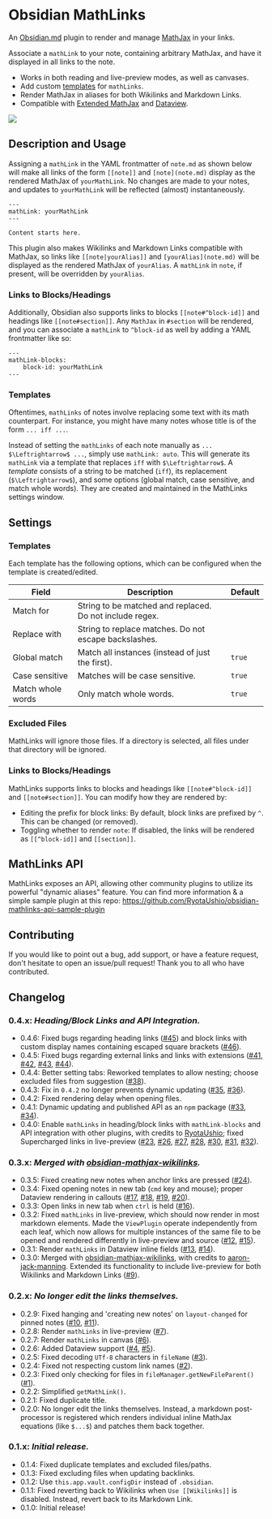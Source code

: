 # Obsidian MathLinks

An [Obsidian.md](https://obsidian.md) plugin to render and manage [MathJax](https://www.mathjax.org/) in your links.

Associate a `mathLink` to your note, containing arbitrary MathJax, and have it displayed in all links to the note.
* Works in both reading and live-preview modes, as well as canvases.
* Add custom [templates](https://github.com/zhaoshenzhai/obsidian-mathlinks/tree/master#templates) for `mathLinks`.
* Render MathJax in aliases for both Wikilinks and Markdown Links.
* Compatible with [Extended MathJax](https://github.com/xldenis/obsidian-latex) and [Dataview](https://github.com/blacksmithgu/obsidian-dataview).

![](https://raw.githubusercontent.com/zhaoshenzhai/obsidian-mathlinks/master/.github/sample.png)

## Description and Usage

Assigning a `mathLink` in the YAML frontmatter of `note.md` as shown below will make all links of the form `[[note]]` and `[note](note.md)` display as the rendered MathJax of `yourMathLink`. No changes are made to your notes, and updates to `yourMathLink` will be reflected (almost) instantaneously.

```
---
mathLink: yourMathLink
---

Content starts here.
```

This plugin also makes Wikilinks and Markdown Links compatible with MathJax, so links like `[[note|yourAlias]]` and `[yourAlias](note.md)` will be displayed as the rendered MathJax of `yourAlias`. A `mathLink` in `note`, if present, will be overridden by `yourAlias`.

### Links to Blocks/Headings
Additionally, Obsidian also supports links to blocks `[[note#^block-id]]` and headings like `[[note#section]]`. Any `MathJax` in `#section` will be rendered, and you can associate a `mathLink` to `^block-id` as well by adding a YAML frontmatter like so:

```
---
mathLink-blocks:
    block-id: yourMathLink
---
```

### Templates
Oftentimes, `mathLinks` of notes involve replacing some text with its math counterpart. For instance, you might have many notes whose title is of the form `... iff ...`.

Instead of setting the `mathLinks` of each note manually as `... $\Leftrightarrow$ ...`, simply use `mathLink: auto`. This will generate its `mathLink` via a template that replaces `iff` with `$\Leftrightarrow$`. A _template_ consists of a string to be matched (`iff`), its replacement (`$\Leftrightarrow$`), and some options (global match, case sensitive, and match whole words). They are created and maintained in the MathLinks settings window.

## Settings
### Templates
Each template has the following options, which can be configured when the template is created/edited.

| Field | Description | Default |
| ----- | ----------- | ------- |
| Match for | String to be matched and replaced. Do not include regex. |  |
| Replace with | String to replace matches. Do not escape backslashes. |  |
| Global match | Match all instances (instead of just the first). | `true` |
| Case sensitive | Matches will be case sensitive. | `true` |
| Match whole words | Only match whole words. | `true` |

### Excluded Files
MathLinks will ignore those files. If a directory is selected, all files under that directory will be ignored.

### Links to Blocks/Headings
MathLinks supports links to blocks and headings like `[[note#^block-id]]` and `[[note#section]]`. You can modify how they are rendered by:
* Editing the prefix for block links: By default, block links are prefixed by `^`. This can be changed (or removed).
* Toggling whether to render `note`: If disabled, the links will be rendered as `[[^block-id]]` and `[[section]]`.

## MathLinks API

MathLinks exposes an API, allowing other community plugins to utilize its powerful "dynamic aliases" feature.
You can find more information & a simple sample plugin at this repo: https://github.com/RyotaUshio/obsidian-mathlinks-api-sample-plugin

## Contributing
If you would like to point out a bug, add support, or have a feature request, don't hesitate to open an issue/pull request! Thank you to all who have contributed.

## Changelog
### 0.4.x: _Heading/Block Links and API Integration._
* 0.4.6: Fixed bugs regarding heading links ([#45](https://github.com/zhaoshenzhai/obsidian-mathlinks/pull/45)) and block links with custom display names containing escaped square brackets ([#46](https://github.com/zhaoshenzhai/obsidian-mathlinks/issues/46)).
* 0.4.5: Fixed bugs regarding external links and links with extensions ([#41](https://github.com/zhaoshenzhai/obsidian-mathlinks/issues/41), [#42](https://github.com/zhaoshenzhai/obsidian-mathlinks/issues/42), [#43](https://github.com/zhaoshenzhai/obsidian-mathlinks/pull/43), [#44](https://github.com/zhaoshenzhai/obsidian-mathlinks/pull/44)).
* 0.4.4: Better setting tabs: Reworked templates to allow nesting; choose excluded files from suggestion ([#38](https://github.com/zhaoshenzhai/obsidian-mathlinks/pull/38)).
* 0.4.3: Fix in `0.4.2` no longer prevents dynamic updating ([#35](https://github.com/zhaoshenzhai/obsidian-mathlinks/issues/35), [#36](https://github.com/zhaoshenzhai/obsidian-mathlinks/pull/36)).
* 0.4.2: Fixed rendering delay when opening files.
* 0.4.1: Dynamic updating and published API as an `npm` package ([#33](https://github.com/zhaoshenzhai/obsidian-mathlinks/pull/33), [#34](https://github.com/zhaoshenzhai/obsidian-mathlinks/pull/34)).
* 0.4.0: Enable `mathLinks` in heading/block links with `mathLink-blocks` and API integration with other plugins, with credits to [RyotaUshio](https://github.com/RyotaUshio); fixed Supercharged links in live-preview ([#23](https://github.com/zhaoshenzhai/obsidian-mathlinks/issues/23), [#26](https://github.com/zhaoshenzhai/obsidian-mathlinks/pull/26), [#27](https://github.com/zhaoshenzhai/obsidian-mathlinks/pull/27), [#28](https://github.com/zhaoshenzhai/obsidian-mathlinks/discussions/28), [#30](https://github.com/zhaoshenzhai/obsidian-mathlinks/pull/30), [#31](https://github.com/zhaoshenzhai/obsidian-mathlinks/issues/31), [#32](https://github.com/zhaoshenzhai/obsidian-mathlinks/pull/32)).
### 0.3.x: _Merged with [obsidian-mathjax-wikilinks](https://github.com/aaron-jack-manning/obsidian-mathjax-wikilinks)._
* 0.3.5: Fixed creating new notes when anchor links are pressed ([#24](https://github.com/zhaoshenzhai/obsidian-mathlinks/issues/24)).
* 0.3.4: Fixed opening notes in new tab (`cmd` key and mouse); proper Dataview rendering in callouts ([#17](https://github.com/zhaoshenzhai/obsidian-mathlinks/issues/17), [#18](https://github.com/zhaoshenzhai/obsidian-mathlinks/pull/18), [#19](https://github.com/zhaoshenzhai/obsidian-mathlinks/pull/19), [#20](https://github.com/zhaoshenzhai/obsidian-mathlinks/issues/20)).
* 0.3.3: Open links in new tab when `ctrl` is held ([#16](https://github.com/zhaoshenzhai/obsidian-mathlinks/issues/16)).
* 0.3.2: Fixed `mathLinks` in live-preview, which should now render in most markdown elements. Made the `ViewPlugin` operate independently from each leaf, which now allows for multiple instances of the same file to be opened and rendered differently in live-preview and source ([#12](https://github.com/zhaoshenzhai/obsidian-mathlinks/issues/12), [#15](https://github.com/zhaoshenzhai/obsidian-mathlinks/pull/15)).
* 0.3.1: Render `mathLinks` in Dataview inline fields ([#13](https://github.com/zhaoshenzhai/obsidian-mathlinks/issues/13), [#14](https://github.com/zhaoshenzhai/obsidian-mathlinks/pull/14)).
* 0.3.0: Merged with [obsidian-mathjax-wikilinks](https://github.com/aaron-jack-manning/obsidian-mathjax-wikilinks), with credits to [aaron-jack-manning](https://github.com/aaron-jack-manning). Extended its functionality to include live-preview for both Wikilinks and Markdown Links ([#9](https://github.com/zhaoshenzhai/obsidian-mathlinks/pull/9)).
### 0.2.x: _No longer edit the links themselves._
* 0.2.9: Fixed hanging and 'creating new notes' on `layout-changed` for pinned notes ([#10](https://github.com/zhaoshenzhai/obsidian-mathlinks/issues/10), [#11](https://github.com/zhaoshenzhai/obsidian-mathlinks/pull/11)).
* 0.2.8: Render `mathLinks` in live-preview ([#7](https://github.com/zhaoshenzhai/obsidian-mathlinks/issues/7)).
* 0.2.7: Render `mathLinks` in canvas ([#6](https://github.com/zhaoshenzhai/obsidian-mathlinks/issues/6)).
* 0.2.6: Added Dataview support ([#4](https://github.com/zhaoshenzhai/obsidian-mathlinks/issues/4), [#5](https://github.com/zhaoshenzhai/obsidian-mathlinks/pull/5)).
* 0.2.5: Fixed decoding `UTf-8` characters in `fileName` ([#3](https://github.com/zhaoshenzhai/obsidian-mathlinks/issues/3)).
* 0.2.4: Fixed not respecting custom link names ([#2](https://github.com/zhaoshenzhai/obsidian-mathlinks/issues/2)).
* 0.2.3: Fixed only checking for files in `fileManager.getNewFileParent()` ([#1](https://github.com/zhaoshenzhai/obsidian-mathlinks/issues/1)).
* 0.2.2: Simplified `getMathLink()`.
* 0.2.1: Fixed duplicate title.
* 0.2.0: No longer edit the links themselves. Instead, a markdown post-processor is registered which renders individual inline MathJax equations (like `$...$`) and patches them back together.
### 0.1.x: _Initial release._
* 0.1.4: Fixed duplicate templates and excluded files/paths.
* 0.1.3: Fixed excluding files when updating backlinks.
* 0.1.2: Use `this.app.vault.configDir` instead of `.obsidian`.
* 0.1.1: Fixed reverting back to Wikilinks when `Use [[Wikilinks]]` is disabled. Instead, revert back to its Markdown Link.
* 0.1.0: Initial release!
